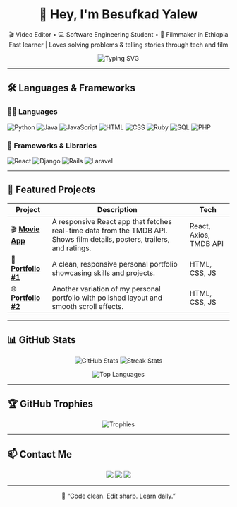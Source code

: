 <!-- GitHub Profile README -->

<h1 align="center">👋 Hey, I'm Besufkad Yalew</h1>
<p align="center">
  🎬 Video Editor • 
  💻 Software Engineering Student • 
  🎥 Filmmaker in Ethiopia  
  Fast learner | Loves solving problems & telling stories through tech and film
</p>

<p align="center">
  <img src="https://readme-typing-svg.herokuapp.com?font=Fira+Code&size=22&pause=1000&center=true&vCenter=true&width=480&lines=Fullstack+Developer+%7C+Fast+Learner+%7C+Video+Editor;React+%2B+Django+%2F+Rails+%2F+Laravel+%7C+PHP%2C+Ruby%2C+Python;Let%27s+build+something+awesome+together!" alt="Typing SVG" />
</p>

---

## 🛠 Languages & Frameworks

### 🧑‍💻 Languages
![Python](https://img.shields.io/badge/-Python-3776AB?style=flat&logo=python&logoColor=white)
![Java](https://img.shields.io/badge/-Java-007396?style=flat&logo=java&logoColor=white)
![JavaScript](https://img.shields.io/badge/-JavaScript-F7DF1E?style=flat&logo=javascript&logoColor=black)
![HTML](https://img.shields.io/badge/-HTML5-E34F26?style=flat&logo=html5&logoColor=white)
![CSS](https://img.shields.io/badge/-CSS3-1572B6?style=flat&logo=css3&logoColor=white)
![Ruby](https://img.shields.io/badge/-Ruby-CC342D?style=flat&logo=ruby&logoColor=white)
![SQL](https://img.shields.io/badge/-SQL-003B57?style=flat&logo=postgresql&logoColor=white)
![PHP](https://img.shields.io/badge/-PHP-777BB4?style=flat&logo=php&logoColor=white)

### 🧰 Frameworks & Libraries
![React](https://img.shields.io/badge/-React-61DAFB?style=flat&logo=react&logoColor=black)
![Django](https://img.shields.io/badge/-Django-092E20?style=flat&logo=django&logoColor=white)
![Rails](https://img.shields.io/badge/-Ruby_on_Rails-CC0000?style=flat&logo=rubyonrails&logoColor=white)
![Laravel](https://img.shields.io/badge/-Laravel-FF2D20?style=flat&logo=laravel&logoColor=white)

---

## 🚀 Featured Projects

| Project | Description | Tech |
|--------|-------------|------|
| 🎬 [**Movie App**](https://movie-app-by-react-six.vercel.app/) | A responsive React app that fetches real-time data from the TMDB API. Shows film details, posters, trailers, and ratings. | React, Axios, TMDB API |
| 💼 [**Portfolio #1**](https://class-ex-23qy.vercel.app/) | A clean, responsive personal portfolio showcasing skills and projects. | HTML, CSS, JS |
| 🌐 [**Portfolio #2**](https://portfollio-two-nu.vercel.app/) | Another variation of my personal portfolio with polished layout and smooth scroll effects. | HTML, CSS, JS |

---

## 📊 GitHub Stats

<p align="center">
  <img src="https://github-readme-stats.vercel.app/api?username=besu179&show_icons=true&theme=radical&count_private=true" alt="GitHub Stats" />
  <img src="https://github-readme-streak-stats.herokuapp.com/?user=besu179&theme=radical" alt="Streak Stats" />
</p>

<p align="center">
  <img src="https://github-readme-stats.vercel.app/api/top-langs/?username=besu179&layout=compact&theme=radical" alt="Top Languages" />
</p>

---

## 🏆 GitHub Trophies

<p align="center">
  <img src="https://github-profile-trophy.vercel.app/?username=besu179&theme=radical&margin-w=10&row=1" alt="Trophies" />
</p>


---

## 📫 Contact Me

<p align="center">
  <a href="mailto:besuwinner@gmail.com"><img src="https://img.shields.io/badge/Gmail-D14836?style=for-the-badge&logo=gmail&logoColor=white" /></a>
  <a href="https://t.me/besu179"><img src="https://img.shields.io/badge/Telegram-2CA5E0?style=for-the-badge&logo=telegram&logoColor=white" /></a>
  <a href="https://www.linkedin.com/in/besufkad-yalew-0673402b4"><img src="https://img.shields.io/badge/LinkedIn-0077B5?style=for-the-badge&logo=linkedin&logoColor=white" /></a>
</p>

---

<p align="center">💬 “Code clean. Edit sharp. Learn daily.”</p>
